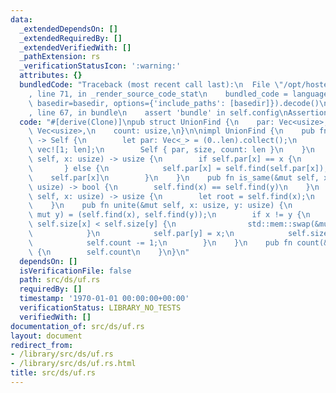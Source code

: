 ```yaml
---
data:
  _extendedDependsOn: []
  _extendedRequiredBy: []
  _extendedVerifiedWith: []
  _pathExtension: rs
  _verificationStatusIcon: ':warning:'
  attributes: {}
  bundledCode: "Traceback (most recent call last):\n  File \"/opt/hostedtoolcache/Python/3.9.0/x64/lib/python3.9/site-packages/onlinejudge_verify/documentation/build.py\"\
    , line 71, in _render_source_code_stat\n    bundled_code = language.bundle(stat.path,\
    \ basedir=basedir, options={'include_paths': [basedir]}).decode()\n  File \"/opt/hostedtoolcache/Python/3.9.0/x64/lib/python3.9/site-packages/onlinejudge_verify/languages/user_defined.py\"\
    , line 67, in bundle\n    assert 'bundle' in self.config\nAssertionError\n"
  code: "#[derive(Clone)]\npub struct UnionFind {\n    par: Vec<usize>,\n    size:\
    \ Vec<usize>,\n    count: usize,\n}\n\nimpl UnionFind {\n    pub fn new(len: usize)\
    \ -> Self {\n        let par: Vec<_> = (0..len).collect();\n        let size =\
    \ vec![1; len];\n        Self { par, size, count: len }\n    }\n    pub fn find(&mut\
    \ self, x: usize) -> usize {\n        if self.par[x] == x {\n            x\n \
    \       } else {\n            self.par[x] = self.find(self.par[x]);\n        \
    \    self.par[x]\n        }\n    }\n    pub fn is_same(&mut self, x: usize, y:\
    \ usize) -> bool {\n        self.find(x) == self.find(y)\n    }\n    pub fn size(&mut\
    \ self, x: usize) -> usize {\n        let root = self.find(x);\n        self.size[root]\n\
    \    }\n    pub fn unite(&mut self, x: usize, y: usize) {\n        let (mut x,\
    \ mut y) = (self.find(x), self.find(y));\n        if x != y {\n            if\
    \ self.size[x] < self.size[y] {\n                std::mem::swap(&mut x, &mut y);\n\
    \            }\n            self.par[y] = x;\n            self.size[x] += self.size[y];\n\
    \            self.count -= 1;\n        }\n    }\n    pub fn count(&self) -> usize\
    \ {\n        self.count\n    }\n}\n"
  dependsOn: []
  isVerificationFile: false
  path: src/ds/uf.rs
  requiredBy: []
  timestamp: '1970-01-01 00:00:00+00:00'
  verificationStatus: LIBRARY_NO_TESTS
  verifiedWith: []
documentation_of: src/ds/uf.rs
layout: document
redirect_from:
- /library/src/ds/uf.rs
- /library/src/ds/uf.rs.html
title: src/ds/uf.rs
---
```

